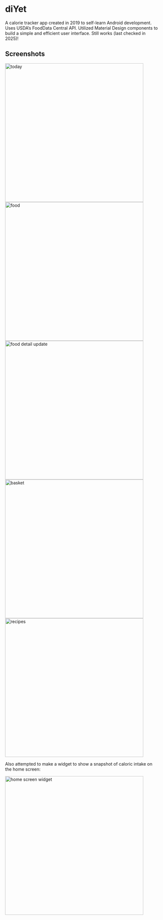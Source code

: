 # diYet

A calorie tracker app created in 2019 to self-learn Android development. Uses USDA’s FoodData Central API. Utilized Material Design components to build a simple and efficient user interface. Still works (last checked in 2025)!

## Screenshots

<img src="https://github.com/user-attachments/assets/65490063-ef90-4a83-9c38-95ee6e5aaa33" alt="today" height="450"/>
<img src="https://github.com/user-attachments/assets/2ffa0cdb-41fc-40b2-83ba-f32c7c2f403c" alt="food" height="450"/>
<img src="https://github.com/user-attachments/assets/e796fd1a-86de-4036-bd52-e9b58b12b593" alt="food detail update" height="450"/>
<img src="https://github.com/user-attachments/assets/71799d25-6aed-421d-8459-f2ed730f1c3c" alt="basket" height="450"/>
<img src="https://github.com/user-attachments/assets/8dc1cb59-2628-45cc-a555-25a78c20d60e" alt="recipes" height="450"/>

Also attempted to make a widget to show a snapshot of caloric intake on the home screen:

<img src="https://github.com/user-attachments/assets/92c86b9f-f1d1-4c9a-8e89-54b5f772e260" alt="home screen widget" height="450"/>

